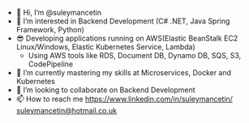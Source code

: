 - 👋 Hi, I’m @suleymancetin
- 👀 I’m interested in Backend Development (C# .NET, Java Spring Framework, Python)
- 😎 Developing applications running on AWS(Elastic BeanStalk EC2 Linux/Windows, Elastic Kubernetes Service, Lambda)
  - Using AWS tools like RDS, Document DB, Dynamo DB, SQS, S3, CodePipeline
- 🌱 I’m currently mastering my skills at Microservices, Docker and Kubernetes
- 💞️ I’m looking to collaborate on Backend Development
- 📫 How to reach me 
https://www.linkedin.com/in/suleymancetin/
suleymancetin@hotmail.co.uk
